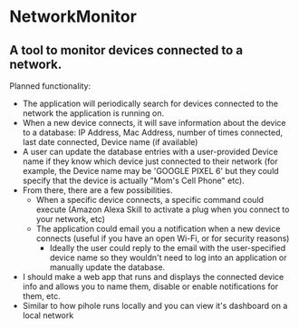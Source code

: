 # NetworkMonitor
A tool to monitor devices connected to a network.
---
Planned functionality:
- The application will periodically search for devices connected to the network the application is running on.
- When a new device connects, it will save information about the device to a database: IP Address, Mac Address, number of times connected, last date connected, Device name (if available)
- A user can update the database entries with a user-provided Device name if they know which device just connected to their network (for example, the Device name may be 'GOOGLE PIXEL 6' but they could specify that the device is actually "Mom's Cell Phone" etc).
- From there, there are a few possibilities.
	- When a specific device connects, a specific command could execute (Amazon Alexa Skill to activate a plug when you connect to your network, etc)
	- The application could email you a notification when a new device connects (useful if you have an open Wi-Fi, or for security reasons)
		- Ideally the user could reply to the email with the user-specified device name so they wouldn't need to log into an application or manually update the database.
- I should make a web app that runs and displays the connected device info and allows you to name them, disable or enable notifications for them, etc.
- Similar to how pihole runs locally and you can view it's dashboard on a local network
